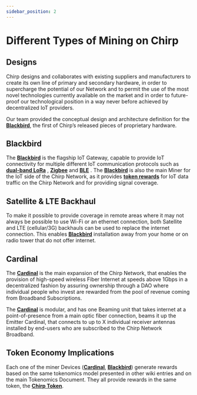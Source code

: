 ```yaml
---
sidebar_position: 2
---
```


# Different Types of Mining on Chirp

## Designs

Chirp designs and collaborates with existing suppliers and manufacturers to create its own line of primary and secondary hardware, in order to supercharge the potential of our Network and to permit the use of the most novel technologies currently available on the market and in order to future-proof our technological position in a way never before achieved by decentralized IoT providers. 

Our team provided the conceptual design and architecture definition for the **[Blackbird](Blackbird/Blackbird.md)**, the first of Chirp’s released pieces of proprietary hardware. 

## Blackbird

The **[Blackbird](Blackbird.md)** is the flagship IoT Gateway, capable to provide IoT connectivity for multiple different IoT communication protocols such as **[dual-band LoRa](docs/IoT-Protocols/LoRa/Dual-band-LoRa.md)** , **[Zigbee](docs/IoT-Protocols/Zigbee/zigbee-intro.md)** and **[BLE](docs/IoT-Protocols/BLE/BLE-intro.md)** . The **[Blackbird](Blackbird/Blackbird.md)** is also the main Miner  for the IoT side of the Chirp Network, as it provides **[token rewards](docs/Chirp-Tokens/blackbird-tokens.md)** for IoT data traffic on the Chirp Network and for providing signal coverage.

## Satellite & LTE Backhaul

To make it possible to provide coverage in remote areas where it may not always be possible to use Wi-Fi or an ethernet connection, both Satellite and LTE (cellular/3G) backhauls can be used to replace the internet connection. This enables **[Blackbird](Blackbird/Blackbird.md)** installation away from your home or on radio tower that do not offer internet.

## Cardinal

The **[Cardinal](Cardinal.md)** is the main expansion of the Chirp Network, that enables the provision of high-speed wireless Fiber Internet at speeds above 1Gbps in a decentralized fashion by assuring ownership through a DAO where individual people who invest are rewarded from the pool of revenue coming from Broadband Subscriptions. 

The **[Cardinal](Cardinal.md)** is modular, and has one Beaming unit that takes internet at a point-of-presence from a main optic fiber connection, beams it up the Emitter Cardinal, that connects to up to X individual receiver antennas installed by end-users who are subscribed to the Chirp Network Broadband. 

## Token Economy Implications

Each one of the miner Devices (**[Cardinal](Cardinal.md)**, **[Blackbird](Blackbird/Blackbird.md)**) generate rewards based on the same tokenomics model presented in other wiki entries and on the main Tokenomics Document. They all provide rewards in the same token, the **[Chirp Token](docs/Chirp-Tokens/chirp-tokens.md)**.

